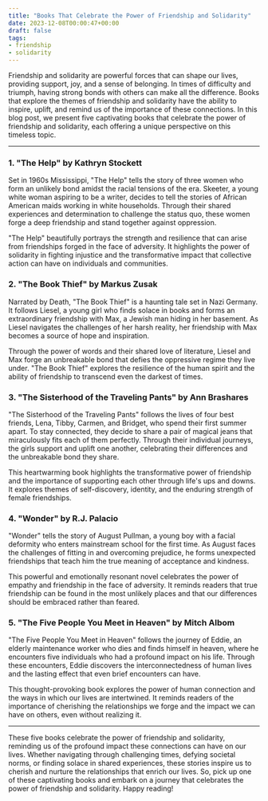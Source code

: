 ```yaml
---
title: "Books That Celebrate the Power of Friendship and Solidarity"
date: 2023-12-08T00:00:47+00:00
draft: false
tags: 
- friendship
- solidarity
---
```


Friendship and solidarity are powerful forces that can shape our lives, providing support, joy, and a sense of belonging. In times of difficulty and triumph, having strong bonds with others can make all the difference. Books that explore the themes of friendship and solidarity have the ability to inspire, uplift, and remind us of the importance of these connections. In this blog post, we present five captivating books that celebrate the power of friendship and solidarity, each offering a unique perspective on this timeless topic.

---

### 1. "The Help" by Kathryn Stockett

Set in 1960s Mississippi, "The Help" tells the story of three women who form an unlikely bond amidst the racial tensions of the era. Skeeter, a young white woman aspiring to be a writer, decides to tell the stories of African American maids working in white households. Through their shared experiences and determination to challenge the status quo, these women forge a deep friendship and stand together against oppression.

"The Help" beautifully portrays the strength and resilience that can arise from friendships forged in the face of adversity. It highlights the power of solidarity in fighting injustice and the transformative impact that collective action can have on individuals and communities.

### 2. "The Book Thief" by Markus Zusak

Narrated by Death, "The Book Thief" is a haunting tale set in Nazi Germany. It follows Liesel, a young girl who finds solace in books and forms an extraordinary friendship with Max, a Jewish man hiding in her basement. As Liesel navigates the challenges of her harsh reality, her friendship with Max becomes a source of hope and inspiration.

Through the power of words and their shared love of literature, Liesel and Max forge an unbreakable bond that defies the oppressive regime they live under. "The Book Thief" explores the resilience of the human spirit and the ability of friendship to transcend even the darkest of times.

### 3. "The Sisterhood of the Traveling Pants" by Ann Brashares

"The Sisterhood of the Traveling Pants" follows the lives of four best friends, Lena, Tibby, Carmen, and Bridget, who spend their first summer apart. To stay connected, they decide to share a pair of magical jeans that miraculously fits each of them perfectly. Through their individual journeys, the girls support and uplift one another, celebrating their differences and the unbreakable bond they share.

This heartwarming book highlights the transformative power of friendship and the importance of supporting each other through life's ups and downs. It explores themes of self-discovery, identity, and the enduring strength of female friendships.

### 4. "Wonder" by R.J. Palacio

"Wonder" tells the story of August Pullman, a young boy with a facial deformity who enters mainstream school for the first time. As August faces the challenges of fitting in and overcoming prejudice, he forms unexpected friendships that teach him the true meaning of acceptance and kindness.

This powerful and emotionally resonant novel celebrates the power of empathy and friendship in the face of adversity. It reminds readers that true friendship can be found in the most unlikely places and that our differences should be embraced rather than feared.

### 5. "The Five People You Meet in Heaven" by Mitch Albom

"The Five People You Meet in Heaven" follows the journey of Eddie, an elderly maintenance worker who dies and finds himself in heaven, where he encounters five individuals who had a profound impact on his life. Through these encounters, Eddie discovers the interconnectedness of human lives and the lasting effect that even brief encounters can have.

This thought-provoking book explores the power of human connection and the ways in which our lives are intertwined. It reminds readers of the importance of cherishing the relationships we forge and the impact we can have on others, even without realizing it.

---

These five books celebrate the power of friendship and solidarity, reminding us of the profound impact these connections can have on our lives. Whether navigating through challenging times, defying societal norms, or finding solace in shared experiences, these stories inspire us to cherish and nurture the relationships that enrich our lives. So, pick up one of these captivating books and embark on a journey that celebrates the power of friendship and solidarity. Happy reading!